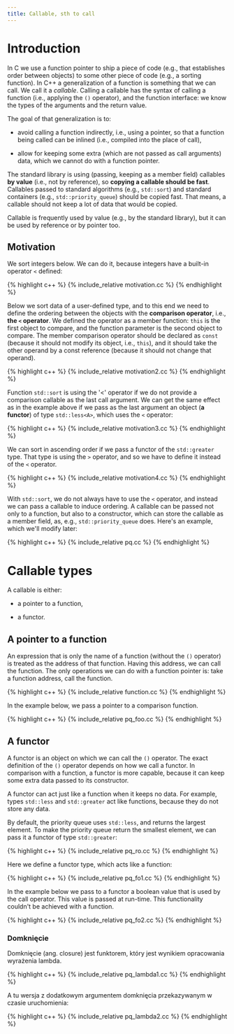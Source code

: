 ```yaml
---
title: Callable, sth to call
---
```


# Introduction

In C we use a function pointer to ship a piece of code (e.g., that
establishes order between objects) to some other piece of code (e.g.,
a sorting function).  In C++ a generalization of a function is
something that we can call.  We call it a *callable*.  Calling a
callable has the syntax of calling a function (i.e., applying the `()`
operator), and the function interface: we know the types of the
arguments and the return value.

The goal of that generalization is to:

* avoid calling a function indirectly, i.e., using a pointer, so that
  a function being called can be inlined (i.e., compiled into the
  place of call),

* allow for keeping some extra (which are not passed as call
  arguments) data, which we cannot do with a function pointer.

The standard library is using (passing, keeping as a member field)
callables **by value** (i.e., not by reference), so **copying a
callable should be fast**.  Callables passed to standard algorithms
(e.g., `std::sort`) and standard containers (e.g.,
`std::priority_queue`) should be copied fast.  That means, a callable
should not keep a lot of data that would be copied.

Callable is frequently used by value (e.g., by the standard library),
but it can be used by reference or by pointer too.

## Motivation

We sort integers below.  We can do it, because integers have a
built-in operator `<` defined:

{% highlight c++ %}
{% include_relative motivation.cc %}
{% endhighlight %}

Below we sort data of a user-defined type, and to this end we need to
define the ordering between the objects with the **comparison
operator**, i.e., **the `<` operator**.  We defined the operator as a
member function: `this` is the first object to compare, and the
function parameter is the second object to compare.  The member
comparison operator should be declared as `const` (because it should
not modify its object, i.e., `this`), and it should take the other
operand by a const reference (because it should not change that
operand).

{% highlight c++ %}
{% include_relative motivation2.cc %}
{% endhighlight %}

Function `std::sort` is using the '<' operator if we do not provide a
comparison callable as the last call argument.  We can get the same
effect as in the example above if we pass as the last argument an
object (**a functor**) of type `std::less<A>`, which uses the `<`
operator:

{% highlight c++ %}
{% include_relative motivation3.cc %}
{% endhighlight %}

We can sort in ascending order if we pass a functor of the
`std::greater` type.  That type is using the `>` operator, and so we
have to define it instead of the `<` operator.

{% highlight c++ %}
{% include_relative motivation4.cc %}
{% endhighlight %}

With `std::sort`, we do not always have to use the `<` operator, and
instead we can pass a callable to induce ordering.  A callable can be
passed not only to a function, but also to a constructor, which can
store the callable as a member field, as, e.g., `std::priority_queue`
does.  Here's an example, which we'll modify later:

{% highlight c++ %}
{% include_relative pq.cc %}
{% endhighlight %}

# Callable types

A callable is either:

* a pointer to a function,

* a functor.

## A pointer to a function

An expression that is only the name of a function (without the `()`
operator) is treated as the address of that function.  Having this
address, we can call the function.  The only operations we can do with
a function pointer is: take a function address, call the function.

{% highlight c++ %}
{% include_relative function.cc %}
{% endhighlight %}

In the example below, we pass a pointer to a comparison function.

{% highlight c++ %}
{% include_relative pq_foo.cc %}
{% endhighlight %}

## A functor

A functor is an object on which we can call the `()` operator.  The
exact definition of the `()` operator depends on how we call a
functor.  In comparison with a function, a functor is more capable,
because it can keep some extra data passed to its constructor.

A functor can act just like a function when it keeps no data.  For
example, types `std::less` and `std::greater` act like functions,
because they do not store any data.

By default, the priority queue uses `std::less`, and returns the
largest element.  To make the priority queue return the smallest
element, we can pass it a functor of type `std::greater`:

{% highlight c++ %}
{% include_relative pq_ro.cc %}
{% endhighlight %}

Here we define a functor type, which acts like a function:

{% highlight c++ %}
{% include_relative pq_fo1.cc %}
{% endhighlight %}

In the example below we pass to a functor a boolean value that is used
by the call operator.  This value is passed at run-time.  This
functionality couldn't be achieved with a function.

{% highlight c++ %}
{% include_relative pq_fo2.cc %}
{% endhighlight %}

### Domknięcie

Domknięcie (ang. closure) jest funktorem, który jest wynikiem
opracowania wyrażenia lambda.

{% highlight c++ %}
{% include_relative pq_lambda1.cc %}
{% endhighlight %}

A tu wersja z dodatkowym argumentem domknięcia przekazywanym w czasie
uruchomienia:

{% highlight c++ %}
{% include_relative pq_lambda2.cc %}
{% endhighlight %}

<!-- LocalWords: callable callables constructor inlined -->
